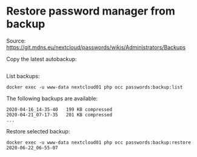 # Restore password manager from backup
Source: https://git.mdns.eu/nextcloud/passwords/wikis/Administrators/Backups

Copy the latest autobackup:

```ls /var/lib/docker/volumes/nextcloud_data01/_data/data/appdata_oce3obfs0hqu/passwords/autoBackups/
```

List backups:

`docker exec -u www-data nextcloud01 php occ passwords:backup:list`

The following backups are available:

```
2020-04-16_14-35-40   199 KB compressed
2020-04-21_07-17-35   201 KB compressed
...
```

Restore selected backup:

`docker exec -u www-data nextcloud01 php occ passwords:backup:restore 2020-06-22_06-55-07`